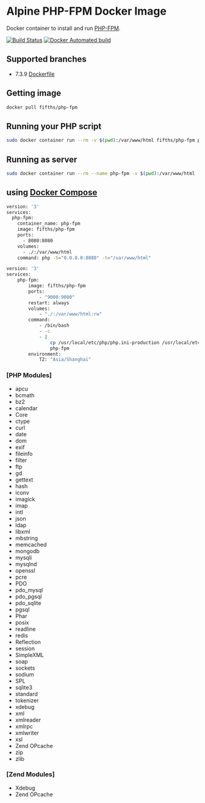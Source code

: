 # Alpine PHP-FPM Docker Image

Docker container to install and run [PHP-FPM](https://www.php.net/).

[![Build Status](https://travis-ci.org/fifths/php-fpm.svg?branch=master)](https://travis-ci.org/fifths/php-fpm)
[![Docker Automated build](https://img.shields.io/docker/automated/jrottenberg/ffmpeg.svg)](https://hub.docker.com/r/fifths/php-fpm)

## Supported branches 

- 7.3.9 [Dockerfile](https://github.com/fifths/php-fpm/blob/master/7.3.9/Dockerfile)

## Getting image

```sh
docker pull fifths/php-fpm
```

## Running your PHP script

```sh
sudo docker container run --rm -v $(pwd):/var/www/html fifths/php-fpm php index.php
```

## Running as server

```sh
sudo docker container run --rm --name php-fpm -v $(pwd):/var/www/html -p 8080:8080 fifths/php-fpm php -S="0.0.0.0:8080" -t="/var/www/html"
```

## using  [Docker Compose](https://docs.docker.com/compose/)

```sh
version: '3'
services:
  php-fpm:
    container_name: php-fpm
    image: fifths/php-fpm
    ports:
      - 8080:8080
    volumes:
      - ./:/var/www/html
    command: php -S="0.0.0.0:8080" -t="/var/www/html"
```

```sh
version: '3'
services:
    php-fpm:
        image: fifths/php-fpm
        ports:
            - "9000:9000"
        restart: always
        volumes:
            - "./:/var/www/html:rw"
        command:
            - /bin/bash
            - -c
            - |
                cp /usr/local/etc/php/php.ini-production /usr/local/etc/php/php.ini
                php-fpm
        environment:
            TZ: "Asia/Shanghai"
```


### [PHP Modules]
- apcu
- bcmath
- bz2
- calendar
- Core
- ctype
- curl
- date
- dom
- exif
- fileinfo
- filter
- ftp
- gd
- gettext
- hash
- iconv
- imagick
- imap
- intl
- json
- ldap
- libxml
- mbstring
- memcached
- mongodb
- mysqli
- mysqlnd
- openssl
- pcre
- PDO
- pdo_mysql
- pdo_pgsql
- pdo_sqlite
- pgsql
- Phar
- posix
- readline
- redis
- Reflection
- session
- SimpleXML
- soap
- sockets
- sodium
- SPL
- sqlite3
- standard
- tokenizer
- xdebug
- xml
- xmlreader
- xmlrpc
- xmlwriter
- xsl
- Zend OPcache
- zip
- zlib

### [Zend Modules]
- Xdebug
- Zend OPcache
